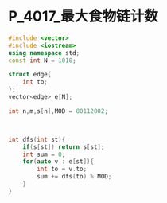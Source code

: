 # P_4017_最大食物链计数

<style scoped>
@import '/public/css/cpp.css';
</style>


```cpp
#include <vector>
#include <iostream>
using namespace std;
const int N = 1010;

struct edge{
    int to;
};
vector<edge> e[N];

int n,m,s[n],MOD = 80112002;



int dfs(int st){
    if(s[st]) return s[st];
    int sum = 0;
    for(auto v : e[st]){
        int to = v.to;
        sum += dfs(to) % MOD;
    }
}
```
    